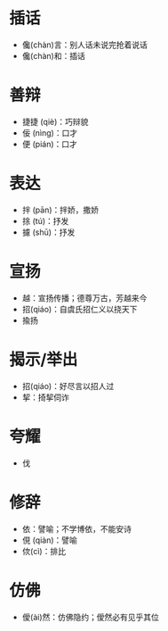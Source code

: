 # 插话
* 儳(chàn)言：别人话未说完抢着说话
* 儳(chàn)和：插话
# 善辩
* 捷捷 (qiè)：巧辩貌
* 佞 (nìng)：口才
* 便 (pián)：口才
# 表达
* 拌 (pān)：拌娇，撒娇
* 捈 (tú)：抒发
* 攄 (shū)：抒发
# 宣扬
* 越：宣扬传播；德尊万古，芳越来今
* 招(qiáo)：自虞氏招仁义以挠天下
* 揄扬
# 揭示/举出
* 招(qiáo)：好尽言以招人过
* 挈：掎挈伺诈
# 夸耀
* 伐
# 修辞
* 依：譬喻；不学博依，不能安诗
* 俔 (qiàn)：譬喻
* 佽(cì)：排比
# 仿佛
* 僾(ài)然：仿佛隐约；僾然必有见乎其位